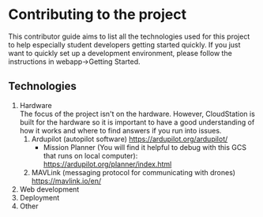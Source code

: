 # Contributing to the project
This contributor guide aims to list all the technologies used for this project to help especially student developers getting started quickly. If 
you just want to quickly set up a development environment, please follow the instructions in webapp->Getting Started.  

## Technologies
1. Hardware  
    The focus of the project isn't on the hardware. However, CloudStation is built for the hardware so it is important to have a good understanding 
    of how it works and where to find answers if you run into issues.
    1. Ardupilot (autopilot software) https://ardupilot.org/ardupilot/
        * Mission Planner (You will find it helpful to debug with this GCS that runs on local computer): https://ardupilot.org/planner/index.html
    2. MAVLink (messaging protocol for communicating with drones) https://mavlink.io/en/
2. Web development
3. Deployment
4. Other